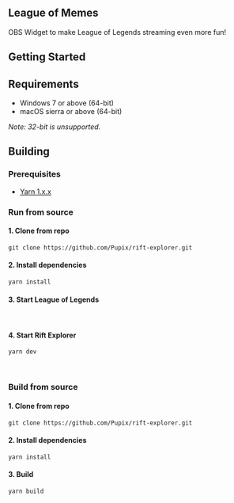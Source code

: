 League of Memes
----

OBS Widget to make League of Legends streaming even more fun!

## Getting Started

## Requirements
   - Windows 7 or above (64-bit)
   - macOS sierra or above (64-bit)

*Note: 32-bit is unsupported.*

## Building
### Prerequisites
 - [Yarn 1.x.x](https://classic.yarnpkg.com/lang/en/)

### Run from source

#### 1. Clone from repo
```SHELL
git clone https://github.com/Pupix/rift-explorer.git
```

#### 2. Install dependencies
```SHELL
yarn install
```

#### 3. Start League of Legends
<br>

#### 4. Start Rift Explorer
```shell
yarn dev
```

<br/>

### Build from source

#### 1. Clone from repo
```SHELL
git clone https://github.com/Pupix/rift-explorer.git
```

#### 2. Install dependencies
```SHELL
yarn install
```

#### 3. Build
```shell
yarn build
```
